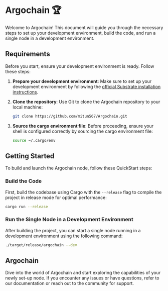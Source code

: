 # Argochain 🏆

Welcome to Argochain! This document will guide you through the necessary steps to set up your development environment, build the code, and run a single node in a development environment.

## Requirements

Before you start, ensure your development environment is ready. Follow these steps:

1. **Prepare your development environment**: Make sure to set up your development environment by following the [official Substrate installation instructions](https://docs.substrate.io/install/).

2. **Clone the repository**:
   Use Git to clone the Argochain repository to your local machine:
   ```bash
   git clone https://github.com/mitun567/Argochain.git
   ```

3. **Source the cargo environment file**:
   Before proceeding, ensure your shell is configured correctly by sourcing the cargo environment file:
   ```bash
   source ~/.cargo/env
   ```

## Getting Started

To build and launch the Argochain node, follow these QuickStart steps:

### Build the Code

First, build the codebase using Cargo with the `--release` flag to compile the project in release mode for optimal performance:
```bash
cargo run --release
```

### Run the Single Node in a Development Environment

After building the project, you can start a single node running in a development environment using the following command:
```bash
./target/release/argochain --dev
```

## Argochain

Dive into the world of Argochain and start exploring the capabilities of your newly set-up node. If you encounter any issues or have questions, refer to our documentation or reach out to the community for support.
